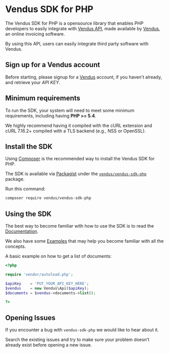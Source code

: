 # Vendus SDK for PHP

The Vendus SDK for PHP is a opensource library that enables PHP developers to easily integrate with [Vendus API](https://www.vendus.pt/ws/), made available by [Vendus](https://www.vendus.pt/), an online invoicing software. 

By using this API, users can easily integrate third party software with Vendus.

## Sign up for a Vendus account
Before starting, please signup for a [Vendus](https://www.vendus.pt/) account, if you haven't already, and retrieve your *API KEY*.

## Minimum requirements
To run the SDK, your system will need to meet some minimum requirements, including having **PHP >= 5.4**.

We highly recommend having it compiled with the cURL extension and cURL 7.16.2+ compiled with a TLS backend (e.g., NSS or OpenSSL).

## Install the SDK
Using [Composer](http://getcomposer.org) is the recommended way to install the Vendus SDK for PHP. 

The SDK is available via [Packagist](http://packagist.org) under the [`vendus/vendus-sdk-php`](https://packagist.org/packages/vendus/vendus-sdk-php) package. 

Run this command:
```sh
composer require vendus/vendus-sdk-php
```

## Using the SDK
The best way to become familiar with how to use the SDK is to read the [Documentation](./docs/). 

We also have some [Examples](./docs/examples/) that may help you become familiar with all the concepts.

A basic example on how to get a list of documents:

```php
<?php

require 'vendor/autoload.php';

$apiKey    = 'PUT_YOUR_API_KEY_HERE';
$vendus    = new Vendus\Api($apiKey);
$documents = $vendus->documents->list();

?>
```

## Opening Issues

If you encounter a bug with `vendus-sdk-php` we would like to hear about it. 

Search the existing issues and try to make sure your problem doesn’t already exist before opening a new issue.